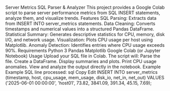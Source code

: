 Server Metrics SQL Parser & Analyzer
This project provides a Google Colab script to parse server performance metrics from SQL INSERT statements, analyze them, and visualize trends.
Features
SQL Parsing: Extracts data from INSERT INTO server_metrics statements.
Data Cleaning: Converts timestamps and numerical values into a structured Pandas DataFrame.
Statistical Summary: Generates descriptive statistics for CPU, memory, disk I/O, and network usage.
Visualization: Plots CPU usage per host using Matplotlib.
Anomaly Detection: Identifies entries where CPU usage exceeds 90%.
Requirements
Python 3
Pandas
Matplotlib
Google Colab (or Jupyter Notebook)
Usage
Upload your SQL file in Colab.
The script will:
Parse the file.
Create a DataFrame.
Display summaries and plots.
Print CPU usage anomalies.
View and analyze the output directly in the notebook.
Example
Example SQL line processed:
sql
Copy
Edit
INSERT INTO server_metrics (timestamp, host, cpu_usage, mem_usage, disk_io, net_in, net_out) 
VALUES ('2025-06-01 00:00:00', 'host01', 73.82, 3841.09, 391.34, 45.15, 7.69);

